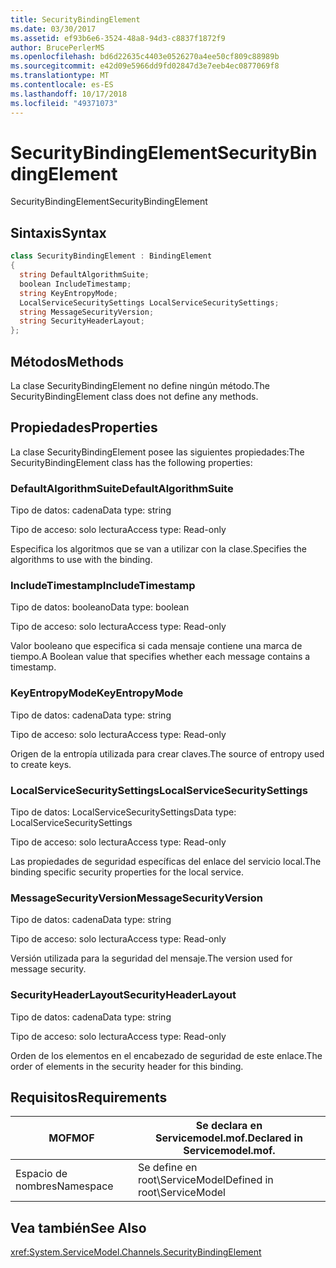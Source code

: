 ```yaml
---
title: SecurityBindingElement
ms.date: 03/30/2017
ms.assetid: ef93b6e6-3524-48a8-94d3-c8837f1872f9
author: BrucePerlerMS
ms.openlocfilehash: bd6d22635c4403e0526270a4ee50cf809c88989b
ms.sourcegitcommit: e42d09e5966dd9fd02847d3e7eeb4ec0877069f8
ms.translationtype: MT
ms.contentlocale: es-ES
ms.lasthandoff: 10/17/2018
ms.locfileid: "49371073"
---
```

# <a name="securitybindingelement"></a><span data-ttu-id="cfd68-102">SecurityBindingElement</span><span class="sxs-lookup"><span data-stu-id="cfd68-102">SecurityBindingElement</span></span>
<span data-ttu-id="cfd68-103">SecurityBindingElement</span><span class="sxs-lookup"><span data-stu-id="cfd68-103">SecurityBindingElement</span></span>  
  
## <a name="syntax"></a><span data-ttu-id="cfd68-104">Sintaxis</span><span class="sxs-lookup"><span data-stu-id="cfd68-104">Syntax</span></span>  
  
```csharp
class SecurityBindingElement : BindingElement  
{  
  string DefaultAlgorithmSuite;  
  boolean IncludeTimestamp;  
  string KeyEntropyMode;  
  LocalServiceSecuritySettings LocalServiceSecuritySettings;  
  string MessageSecurityVersion;  
  string SecurityHeaderLayout;  
};  
```  
  
## <a name="methods"></a><span data-ttu-id="cfd68-105">Métodos</span><span class="sxs-lookup"><span data-stu-id="cfd68-105">Methods</span></span>  
 <span data-ttu-id="cfd68-106">La clase SecurityBindingElement no define ningún método.</span><span class="sxs-lookup"><span data-stu-id="cfd68-106">The SecurityBindingElement class does not define any methods.</span></span>  
  
## <a name="properties"></a><span data-ttu-id="cfd68-107">Propiedades</span><span class="sxs-lookup"><span data-stu-id="cfd68-107">Properties</span></span>  
 <span data-ttu-id="cfd68-108">La clase SecurityBindingElement posee las siguientes propiedades:</span><span class="sxs-lookup"><span data-stu-id="cfd68-108">The SecurityBindingElement class has the following properties:</span></span>  
  
### <a name="defaultalgorithmsuite"></a><span data-ttu-id="cfd68-109">DefaultAlgorithmSuite</span><span class="sxs-lookup"><span data-stu-id="cfd68-109">DefaultAlgorithmSuite</span></span>  
 <span data-ttu-id="cfd68-110">Tipo de datos: cadena</span><span class="sxs-lookup"><span data-stu-id="cfd68-110">Data type: string</span></span>  
  
 <span data-ttu-id="cfd68-111">Tipo de acceso: solo lectura</span><span class="sxs-lookup"><span data-stu-id="cfd68-111">Access type: Read-only</span></span>  
  
 <span data-ttu-id="cfd68-112">Especifica los algoritmos que se van a utilizar con la clase.</span><span class="sxs-lookup"><span data-stu-id="cfd68-112">Specifies the algorithms to use with the binding.</span></span>  
  
### <a name="includetimestamp"></a><span data-ttu-id="cfd68-113">IncludeTimestamp</span><span class="sxs-lookup"><span data-stu-id="cfd68-113">IncludeTimestamp</span></span>  
 <span data-ttu-id="cfd68-114">Tipo de datos: booleano</span><span class="sxs-lookup"><span data-stu-id="cfd68-114">Data type: boolean</span></span>  
  
 <span data-ttu-id="cfd68-115">Tipo de acceso: solo lectura</span><span class="sxs-lookup"><span data-stu-id="cfd68-115">Access type: Read-only</span></span>  
  
 <span data-ttu-id="cfd68-116">Valor booleano que especifica si cada mensaje contiene una marca de tiempo.</span><span class="sxs-lookup"><span data-stu-id="cfd68-116">A Boolean value that specifies whether each message contains a timestamp.</span></span>  
  
### <a name="keyentropymode"></a><span data-ttu-id="cfd68-117">KeyEntropyMode</span><span class="sxs-lookup"><span data-stu-id="cfd68-117">KeyEntropyMode</span></span>  
 <span data-ttu-id="cfd68-118">Tipo de datos: cadena</span><span class="sxs-lookup"><span data-stu-id="cfd68-118">Data type: string</span></span>  
  
 <span data-ttu-id="cfd68-119">Tipo de acceso: solo lectura</span><span class="sxs-lookup"><span data-stu-id="cfd68-119">Access type: Read-only</span></span>  
  
 <span data-ttu-id="cfd68-120">Origen de la entropía utilizada para crear claves.</span><span class="sxs-lookup"><span data-stu-id="cfd68-120">The source of entropy used to create keys.</span></span>  
  
### <a name="localservicesecuritysettings"></a><span data-ttu-id="cfd68-121">LocalServiceSecuritySettings</span><span class="sxs-lookup"><span data-stu-id="cfd68-121">LocalServiceSecuritySettings</span></span>  
 <span data-ttu-id="cfd68-122">Tipo de datos: LocalServiceSecuritySettings</span><span class="sxs-lookup"><span data-stu-id="cfd68-122">Data type: LocalServiceSecuritySettings</span></span>  
  
 <span data-ttu-id="cfd68-123">Tipo de acceso: solo lectura</span><span class="sxs-lookup"><span data-stu-id="cfd68-123">Access type: Read-only</span></span>  
  
 <span data-ttu-id="cfd68-124">Las propiedades de seguridad específicas del enlace del servicio local.</span><span class="sxs-lookup"><span data-stu-id="cfd68-124">The binding specific security properties for the local service.</span></span>  
  
### <a name="messagesecurityversion"></a><span data-ttu-id="cfd68-125">MessageSecurityVersion</span><span class="sxs-lookup"><span data-stu-id="cfd68-125">MessageSecurityVersion</span></span>  
 <span data-ttu-id="cfd68-126">Tipo de datos: cadena</span><span class="sxs-lookup"><span data-stu-id="cfd68-126">Data type: string</span></span>  
  
 <span data-ttu-id="cfd68-127">Tipo de acceso: solo lectura</span><span class="sxs-lookup"><span data-stu-id="cfd68-127">Access type: Read-only</span></span>  
  
 <span data-ttu-id="cfd68-128">Versión utilizada para la seguridad del mensaje.</span><span class="sxs-lookup"><span data-stu-id="cfd68-128">The version used for message security.</span></span>  
  
### <a name="securityheaderlayout"></a><span data-ttu-id="cfd68-129">SecurityHeaderLayout</span><span class="sxs-lookup"><span data-stu-id="cfd68-129">SecurityHeaderLayout</span></span>  
 <span data-ttu-id="cfd68-130">Tipo de datos: cadena</span><span class="sxs-lookup"><span data-stu-id="cfd68-130">Data type: string</span></span>  
  
 <span data-ttu-id="cfd68-131">Tipo de acceso: solo lectura</span><span class="sxs-lookup"><span data-stu-id="cfd68-131">Access type: Read-only</span></span>  
  
 <span data-ttu-id="cfd68-132">Orden de los elementos en el encabezado de seguridad de este enlace.</span><span class="sxs-lookup"><span data-stu-id="cfd68-132">The order of elements in the security header for this binding.</span></span>  
  
## <a name="requirements"></a><span data-ttu-id="cfd68-133">Requisitos</span><span class="sxs-lookup"><span data-stu-id="cfd68-133">Requirements</span></span>  
  
|<span data-ttu-id="cfd68-134">MOF</span><span class="sxs-lookup"><span data-stu-id="cfd68-134">MOF</span></span>|<span data-ttu-id="cfd68-135">Se declara en Servicemodel.mof.</span><span class="sxs-lookup"><span data-stu-id="cfd68-135">Declared in Servicemodel.mof.</span></span>|  
|---------|-----------------------------------|  
|<span data-ttu-id="cfd68-136">Espacio de nombres</span><span class="sxs-lookup"><span data-stu-id="cfd68-136">Namespace</span></span>|<span data-ttu-id="cfd68-137">Se define en root\ServiceModel</span><span class="sxs-lookup"><span data-stu-id="cfd68-137">Defined in root\ServiceModel</span></span>|  
  
## <a name="see-also"></a><span data-ttu-id="cfd68-138">Vea también</span><span class="sxs-lookup"><span data-stu-id="cfd68-138">See Also</span></span>  
 <xref:System.ServiceModel.Channels.SecurityBindingElement>

